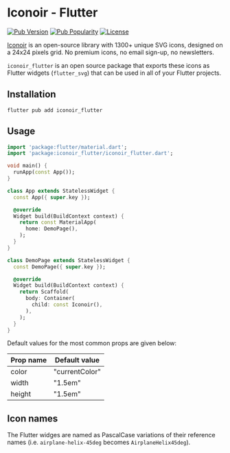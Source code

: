 # Iconoir - Flutter

[![Pub Version](https://img.shields.io/pub/v/iconoir_flutter?style=flat-square)](https://pub.dev/packages/iconoir_flutter)
[![Pub Popularity](https://img.shields.io/pub/popularity/iconoir_flutter?style=flat-square)](https://pub.dev/packages/iconoir_flutter/score)
[![License](https://img.shields.io/github/license/iconoir-icons/iconoir?style=flat-square)](https://github.com/iconoir-icons/iconoir/blob/main/packages/iconoir-flutter/LICENSE)

[Iconoir](https://iconoir.com/) is an open-source library with 1300+ unique SVG icons, designed on a 24x24 pixels grid. No premium icons, no email sign-up, no newsletters.

`iconoir_flutter` is an open source package that exports these icons as Flutter widgets (`flutter_svg`) that can be used in all of your Flutter projects.

## Installation

```
flutter pub add iconoir_flutter
```

## Usage

```dart
import 'package:flutter/material.dart';
import 'package:iconoir_flutter/iconoir_flutter.dart';

void main() {
  runApp(const App());
}

class App extends StatelessWidget {
  const App({ super.key });

  @override
  Widget build(BuildContext context) {
    return const MaterialApp(
      home: DemoPage(),
    );
  }
}

class DemoPage extends StatelessWidget {
  const DemoPage({ super.key });

  @override
  Widget build(BuildContext context) {
    return Scaffold(
      body: Container(
        child: const Iconoir(),
      ),
    );
  }
}
```

Default values for the most common props are given below:

| Prop name | Default value  |
| --------- | -------------- |
| color     | "currentColor" |
| width     | "1.5em"        |
| height    | "1.5em"        |

## Icon names

The Flutter widges are named as PascalCase variations of their reference names (i.e. `airplane-helix-45deg` becomes `AirplaneHelix45deg`).

